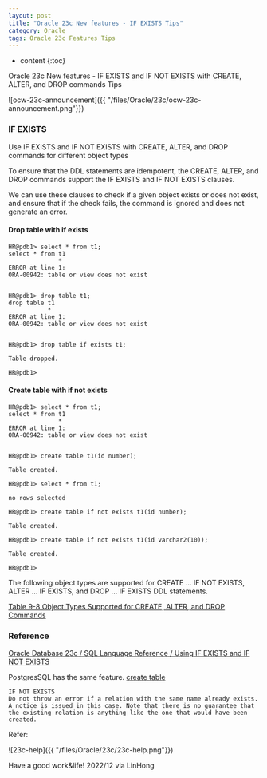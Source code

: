 ```yaml
---
layout: post
title: "Oracle 23c New features - IF EXISTS Tips"
category: Oracle
tags: Oracle 23c Features Tips
---
```


* content
{:toc}

Oracle 23c New features - IF EXISTS and IF NOT EXISTS with CREATE, ALTER, and DROP commands Tips

![ocw-23c-announcement]({{ "/files/Oracle/23c/ocw-23c-announcement.png"}})	









### IF EXISTS

Use IF EXISTS and IF NOT EXISTS with CREATE, ALTER, and DROP commands for different object types

To ensure that the DDL statements are idempotent, the CREATE, ALTER, and DROP commands support the IF EXISTS and IF NOT EXISTS clauses. 

We can use these clauses to check if a given object exists or does not exist, and ensure that if the check fails, the command is ignored and does not generate an error. 

#### Drop table with if exists

```
HR@pdb1> select * from t1;
select * from t1
              *
ERROR at line 1:
ORA-00942: table or view does not exist


HR@pdb1> drop table t1;
drop table t1
           *
ERROR at line 1:
ORA-00942: table or view does not exist


HR@pdb1> drop table if exists t1;

Table dropped.

HR@pdb1> 
```

#### Create table with if not exists

```
HR@pdb1> select * from t1;
select * from t1
              *
ERROR at line 1:
ORA-00942: table or view does not exist


HR@pdb1> create table t1(id number);

Table created.

HR@pdb1> select * from t1;

no rows selected

HR@pdb1> create table if not exists t1(id number);

Table created.

HR@pdb1> create table if not exists t1(id varchar2(10));

Table created.

HR@pdb1> 
```

The following object types are supported for CREATE ... IF NOT EXISTS, ALTER ... IF EXISTS, and DROP ... IF EXISTS DDL statements.

[Table 9-8 Object Types Supported for CREATE, ALTER, and DROP Commands](https://docs-stage.oracle.com/en/database/oracle/oracle-database/23/adfns/sql-processing-for-application-developers.html#GUID-2B16C03D-D4D5-438B-8CFE-DFE97593C240)



### Reference 

[Oracle Database 23c / SQL Language Reference / Using IF EXISTS and IF NOT EXISTS](https://docs-stage.oracle.com/en/database/oracle/oracle-database/23/adfns/sql-processing-for-application-developers.html#GUID-3818B089-D99D-437C-862F-CBD276BDA3F1)

PostgresSQL has the same feature.
[create table](https://www.postgresql.org/docs/current/sql-createtable.html)
```
IF NOT EXISTS
Do not throw an error if a relation with the same name already exists. A notice is issued in this case. Note that there is no guarantee that the existing relation is anything like the one that would have been created.
```

Refer:

![23c-help]({{ "/files/Oracle/23c/23c-help.png"}})


Have a good work&life! 2022/12 via LinHong


